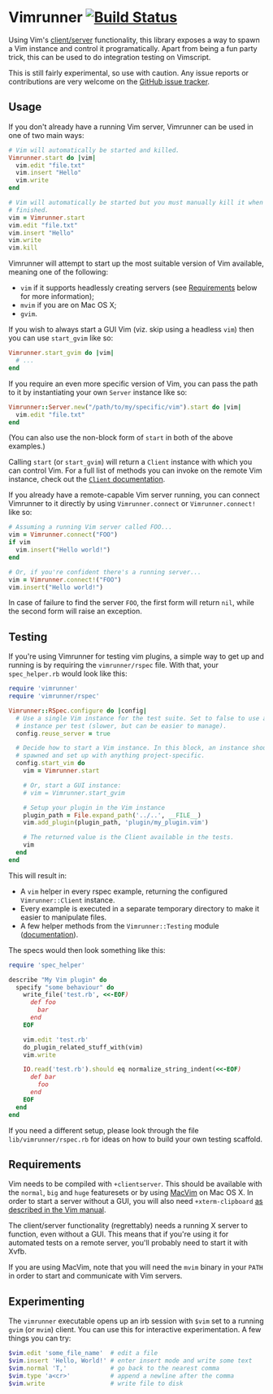 # Vimrunner [![Build Status](https://secure.travis-ci.org/AndrewRadev/vimrunner.png?branch=master)](http://travis-ci.org/AndrewRadev/vimrunner)

Using Vim's
[client/server](http://vimdoc.sourceforge.net/htmldoc/remote.html#clientserver)
functionality, this library exposes a way to spawn a Vim instance and control
it programatically. Apart from being a fun party trick, this can be used to do
integration testing on Vimscript.

This is still fairly experimental, so use with caution. Any issue reports or
contributions are very welcome on the
[GitHub issue tracker](https://github.com/AndrewRadev/Vimrunner/issues).

## Usage

If you don't already have a running Vim server, Vimrunner can be used in one
of two main ways:

```ruby
# Vim will automatically be started and killed.
Vimrunner.start do |vim|
  vim.edit "file.txt"
  vim.insert "Hello"
  vim.write
end
```

```ruby
# Vim will automatically be started but you must manually kill it when you are
# finished.
vim = Vimrunner.start
vim.edit "file.txt"
vim.insert "Hello"
vim.write
vim.kill
```

Vimrunner will attempt to start up the most suitable version of Vim available,
meaning one of the following:

* `vim` if it supports headlessly creating servers (see [Requirements](#requirements) below for more information);
* `mvim` if you are on Mac OS X;
* `gvim`.

If you wish to always start a GUI Vim (viz. skip using a headless `vim`) then
you can use `start_gvim` like so:

```ruby
Vimrunner.start_gvim do |vim|
  # ...
end
```

If you require an even more specific version of Vim, you can pass the path to
it by instantiating your own `Server` instance like so:

```ruby
Vimrunner::Server.new("/path/to/my/specific/vim").start do |vim|
  vim.edit "file.txt"
end
```

(You can also use the non-block form of `start` in both of the above
examples.)

Calling `start` (or `start_gvim`) will return a `Client` instance with which
you can control Vim. For a full list of methods you can invoke on the remote
Vim instance, check out the [`Client`
documentation](http://rubydoc.info/gems/vimrunner/Vimrunner/Client).

If you already have a remote-capable Vim server running, you can connect
Vimrunner to it directly by using `Vimrunner.connect` or `Vimrunner.connect!`
like so:

```ruby
# Assuming a running Vim server called FOO...
vim = Vimrunner.connect("FOO")
if vim
  vim.insert("Hello world!")
end

# Or, if you're confident there's a running server...
vim = Vimrunner.connect!("FOO")
vim.insert("Hello world!")
```

In case of failure to find the server `FOO`, the first form will return `nil`,
while the second form will raise an exception.

## Testing

If you're using Vimrunner for testing vim plugins, a simple way to get up and
running is by requiring the `vimrunner/rspec` file. With that, your
`spec_helper.rb` would look like this:

``` ruby
require 'vimrunner'
require 'vimrunner/rspec'

Vimrunner::RSpec.configure do |config|
  # Use a single Vim instance for the test suite. Set to false to use an
  # instance per test (slower, but can be easier to manage).
  config.reuse_server = true

  # Decide how to start a Vim instance. In this block, an instance should be
  # spawned and set up with anything project-specific.
  config.start_vim do
    vim = Vimrunner.start

    # Or, start a GUI instance:
    # vim = Vimrunner.start_gvim

    # Setup your plugin in the Vim instance
    plugin_path = File.expand_path('../..', __FILE__)
    vim.add_plugin(plugin_path, 'plugin/my_plugin.vim')

    # The returned value is the Client available in the tests.
    vim
  end
end
```

This will result in:

- A `vim` helper in every rspec example, returning the configured
  `Vimrunner::Client` instance.
- Every example is executed in a separate temporary directory to make it easier
  to manipulate files.
- A few helper methods from the `Vimrunner::Testing` module
  ([documentation](http://rubydoc.info/gems/vimrunner/Vimrunner/Testing)).

The specs would then look something like this:

``` ruby
require 'spec_helper'

describe "My Vim plugin" do
  specify "some behaviour" do
    write_file('test.rb', <<-EOF)
      def foo
        bar
      end
    EOF

    vim.edit 'test.rb'
    do_plugin_related_stuff_with(vim)
    vim.write

    IO.read('test.rb').should eq normalize_string_indent(<<-EOF)
      def bar
        foo
      end
    EOF
  end
end
```

If you need a different setup, please look through the file
`lib/vimrunner/rspec.rb` for ideas on how to build your own testing scaffold.

## Requirements

Vim needs to be compiled with `+clientserver`. This should be available with
the `normal`, `big` and `huge` featuresets or by using
[MacVim](http://code.google.com/p/macvim/) on Mac OS X. In order to start a
server without a GUI, you will also need `+xterm-clipboard` [as described in
the Vim
manual](http://vimdoc.sourceforge.net/htmldoc/remote.html#x11-clientserver).

The client/server functionality (regrettably) needs a running X server to
function, even without a GUI. This means that if you're using it for
automated tests on a remote server, you'll probably need to start it with
Xvfb.

If you are using MacVim, note that you will need the `mvim` binary in your
`PATH` in order to start and communicate with Vim servers.

## Experimenting

The `vimrunner` executable opens up an irb session with `$vim` set to a running
`gvim` (or `mvim`) client. You can use this for interactive experimentation. A
few things you can try:

``` ruby
$vim.edit 'some_file_name'  # edit a file
$vim.insert 'Hello, World!' # enter insert mode and write some text
$vim.normal 'T,'            # go back to the nearest comma
$vim.type 'a<cr>'           # append a newline after the comma
$vim.write                  # write file to disk
```
